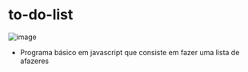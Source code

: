 # to-do-list
![image](https://user-images.githubusercontent.com/23039598/176791799-cb2499f1-2d0a-40ee-b342-c4363e6341cd.png)

- Programa básico em javascript que consiste em fazer uma lista de afazeres
